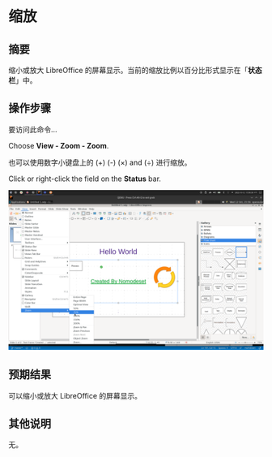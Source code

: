 # 缩放

## 摘要

缩小或放大 LibreOffice 的屏幕显示。当前的缩放比例以百分比形式显示在「**状态栏**」中。

## 操作步骤

要访问此命令...

Choose **View - Zoom - Zoom**.

也可以使用数字小键盘上的 (+) (-) (×) and (÷) 进行缩放。

Click or right-click the field on the **Status** bar.

![](./img/Screenshot_20221012_155639.png)

## 预期结果

可以缩小或放大 LibreOffice 的屏幕显示。

## 其他说明

无。

